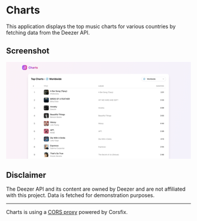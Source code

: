 # Charts

This application displays the top music charts for various countries by fetching data from the Deezer API.

## Screenshot

![Charts App Screenshot](/public/screenshot.png)

## Disclaimer

The Deezer API and its content are owned by Deezer and are not affiliated with this project. Data is fetched for demonstration purposes.

---

Charts is using a [CORS proxy](https://corsfix.com) powered by Corsfix.
